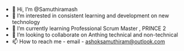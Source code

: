 - 👋 Hi, I’m @Samuthiramash
- 👀 I’m interested in consistent learning and development on new technology
- 🌱 I’m currently learning Professional Scrum Master , PRINCE 2 
- 💞️ I’m looking to collaborate on Anthing technical and non-technical
- 📫 How to reach me - email - ashoksamuthiram@outlook.com

<!---
Samuthiramash/Samuthiramash is a ✨ special ✨ repository because its `README.md` (this file) appears on your GitHub profile.
You can click the Preview link to take a look at your changes.
--->
